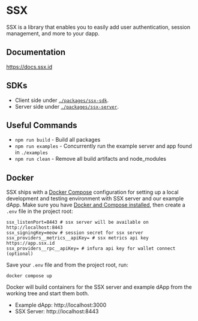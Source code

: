 # SSX

SSX is a library that enables you to easily add user authentication, session management, and more to your dapp. 

## Documentation

https://docs.ssx.id

## SDKs

- Client side under [`./packages/ssx-sdk`](./packages/ssx-sdk).
- Server side under [`./packages/ssx-server`](./packages/ssx-server).

## Useful Commands
- `npm run build` - Build all packages
- `npm run examples` - Concurrently run the example server and app found in `./examples`
- `npm run clean` - Remove all build artifacts and node_modules

## Docker

SSX ships with a [Docker Compose](https://docs.docker.com/compose/) configuration 
for setting up a local development and testing environment with SSX server and 
our example dApp. Make sure you have 
[Docker and Compose installed](https://docs.docker.com/compose/install/), then 
create a `.env` file in the project root:

```
ssx_listenPort=8443 # ssx server will be available on http://localhost:8443 
ssx_signingKey=meow # session secret for ssx server
ssx_providers__metrics__apiKey= # ssx metrics api key https://app.ssx.id
ssx_providers__rpc__apiKey= # infura api key for wallet connect (optional)
```

Save your `.env` file and from the project root, run:

```
docker compose up
```

Docker will build containers for the SSX server and example dApp from the 
working tree and start them both.

* Example dApp: http://localhost:3000
* SSX Server: http://localhost:8443
